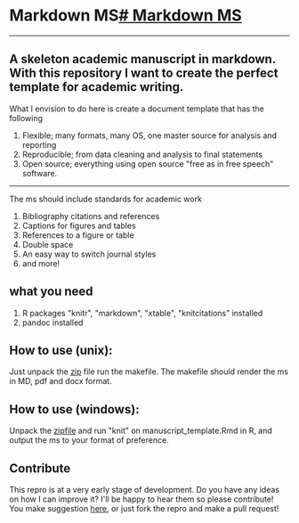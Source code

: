 # Markdown MS[# Markdown MS](##-markdown-ms)

---
A skeleton academic manuscript in markdown. With this repository I want to create the perfect template for academic writing. 
---

What I envision to do here is create a document template that has the following 

1. Flexible; many formats, many OS, one master source for analysis and reporting
2. Reproducible; from data cleaning and analysis to final statements
3. Open source; everything using open source "free as in free speech" software.

---

The ms should include standards for academic work

1. Bibliography citations and references
1. Captions for figures and tables
1. References to a figure or table 
1. Double space
1. An easy way to switch journal styles
1. and more!

## what you need
1. R packages "knitr", "markdown", "xtable", "knitcitations" installed
1. pandoc installed

## How to use (unix):

Just unpack the [zip](https://github.com/MarcoDVisser/MarkdownMS/archive/master.zip) file run the makefile. The makefile should render
the ms in MD, pdf and docx format.

## How to use (windows):

Unpack the [zipfile](https://github.com/MarcoDVisser/MarkdownMS/archive/master.zip) and run "knit" on manuscript_template.Rmd in R, and output the ms to your format of preference. 

## Contribute

This repro is at a very early stage of development. Do you have any ideas
on how I can improve it? I'll be happy to hear them so please contribute!
You make suggestion [here](https://github.com/MarcoDVisser/MarkdownMS/issues), or
just fork the repro and make a pull request!